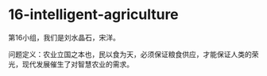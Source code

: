 # 16-intelligent-agriculture
第16小组，我们是刘水晶石，宋洋。

问题定义：农业立国之本也，民以食为天，必须保证粮食供应，才能保证人类的荣光，现代发展催生了对智慧农业的需求。
